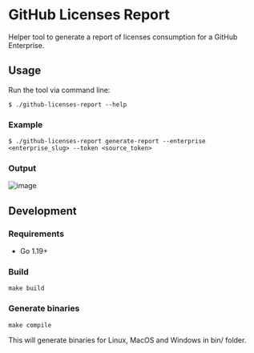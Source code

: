 # GitHub Licenses Report

Helper tool to generate a report of licenses consumption for a GitHub Enterprise.

## Usage

Run the tool via command line:
```
$ ./github-licenses-report --help
```

### Example

```
$ ./github-licenses-report generate-report --enterprise <enterprise_slug> --token <source_token>
```

### Output

![image](https://user-images.githubusercontent.com/4645845/233187321-99bfb6c6-1c67-440f-936b-e68992a5d482.png)

## Development

### Requirements

* Go 1.19+

### Build

```
make build
```

### Generate binaries

```
make compile
```

This will generate binaries for Linux, MacOS and Windows in bin/ folder.

